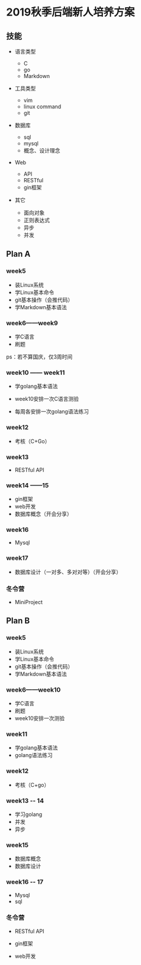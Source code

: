 # 2019秋季后端新人培养方案

## 技能

+ 语言类型
  + C
  + go
  + Markdown
+ 工具类型
  + vim
  + linux command
  + git
+ 数据库
  + sql
  + mysql
  + 概念、设计理念
+ Web
  + API
  + RESTful
  + gin框架

+ 其它
  + 面向对象
  + 正则表达式
  + 异步
  + 并发



## Plan A

### week5

+ 装Linux系统
+ 学Linux基本命令
+ git基本操作（会推代码）
+ 学Markdown基本语法

### week6——week9

+ 学C语言
+ 刷题

ps：若不算国庆，仅3周时间

### week10 —— week11

+ 学golang基本语法

+ week10安排一次C语言测验
+ 每周各安排一次golang语法练习

### week12

+ 考核（C+Go）

### week13

+ RESTful API

### week14 ——15

+ gin框架
+ web开发
+ 数据库概念（开会分享）

### week16

+ Mysql

### week17

+ 数据库设计（一对多、多对对等）（开会分享）

### 冬令营

+ MiniProject



## Plan B

### week5

- 装Linux系统
- 学Linux基本命令
- git基本操作（会推代码）
- 学Markdown基本语法

### week6——week10

- 学C语言
- 刷题
- week10安排一次测验

### week11

+ 学golang基本语法
+ golang语法练习

### week12

+ 考核（C+go）

### week13 -- 14

+ 学习golang
+ 并发
+ 异步

### week15

+ 数据库概念
+ 数据库设计

### week16 -- 17

+ Mysql
+ sql



### 冬令营

+ RESTful API

+ gin框架

+ web开发

  